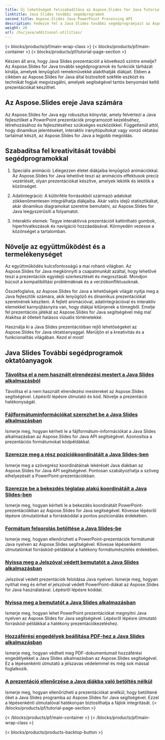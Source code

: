 ```yaml
---
title: Új lehetőségek felszabadítása az Aspose.Slides for Java Tutorials segítségével
linktitle: Java Slides további segédprogramok
second_title: Aspose.Slides Java PowerPoint Processing API
description: Fedezze fel a Java Slides további segédprogramjait az Aspose.Slides for Java oktatóanyagok segítségével. Emelje fel prezentációit hatékony funkciókkal. Fedezze fel most!
weight: 20
url: /hu/java/additional-utilities/
---
```


{< blocks/products/pf/main-wrap-class >}
{< blocks/products/pf/main-container >}
{< blocks/products/pf/tutorial-page-section >}

Készen áll arra, hogy Java Slides prezentációit a következő szintre emelje? Az Aspose.Slides for Java további segédprogramok és funkciók tárházát kínálja, amelyek lenyűgöző remekművekké alakíthatják diákjait. Ebben a cikkben az Aspose.Slides for Java által biztosított sokféle eszközt és technikát fogjuk megvizsgálni, amelyek segítségével tartós benyomást keltő prezentációkat készíthet.

## Az Aspose.Slides ereje Java számára

Az Aspose.Slides for Java egy robusztus könyvtár, amely felvértezi a Java fejlesztőket a PowerPoint prezentációk programozott kezeléséhez, létrehozásához és fejlesztéséhez szükséges eszközökkel. Függetlenül attól, hogy dinamikus jelentéseket, interaktív irányítópultokat vagy vonzó oktatási tartalmat készít, az Aspose.Slides for Java a legjobb megoldás.

## Szabadítsa fel kreativitását további segédprogramokkal

1. Speciális animáció: Lélegezzen életet diákjaiba lenyűgöző animációkkal. Az Aspose.Slides for Java lehetővé teszi az animációs effektusok precíz vezérlését, olyan prezentációkat készítve, amelyek lekötik és lekötik a közönséget.

2. Adatintegráció: A különféle forrásokból származó adatokat zökkenőmentesen integrálhatja diákjaiba. Akár valós idejű statisztikákat, akár dinamikus diagramokat szeretne bemutatni, az Aspose.Slides for Java leegyszerűsíti a folyamatot.

3. Interaktív elemek: Tegye interaktívvá prezentációit kattintható gombok, hiperhivatkozások és navigáció hozzáadásával. Könnyedén vezesse a közönséget a tartalomban.

## Növelje az együttműködést és a termelékenységet

Az együttműködés kulcsfontosságú a mai rohanó világban. Az Aspose.Slides for Java megkönnyíti a csapatmunkát azáltal, hogy lehetővé teszi a prezentációk egyidejű szerkesztését és megosztását. Mondjon búcsút a kompatibilitási problémáknak és a verziókonfliktusoknak.

Összefoglalva, az Aspose.Slides for Java a lehetőségek világát nyitja meg a Java fejlesztők számára, akik lenyűgöző és dinamikus prezentációkat szeretnének készíteni. A fejlett animációval, adatintegrációval és interaktív elemekkel karnyújtásnyira van, hogy diákjai kitűnjenek a tömegből. Emelje fel prezentációs játékát az Aspose.Slides for Java segítségével még ma! Alakítsa át ötleteit hatásos vizuális történetekké.

Használja ki a Java Slides prezentációiban rejlő lehetőségeket az Aspose.Slides for Java oktatóanyaggal. Merüljön el a kreativitás és a funkcionalitás világában. Kezd el most!

## Java Slides További segédprogramok oktatóanyagok
### [Távolítsa el a nem használt elrendezési mestert a Java Slides alkalmazásból](./remove-unused-layout-master-in-java-slides/)
Távolítsa el a nem használt elrendezési mestereket az Aspose.Slides segítségével. Lépésről lépésre útmutató és kód. Növelje a prezentáció hatékonyságát.
### [Fájlformátuminformációkat szerezhet be a Java Slides alkalmazásban](./get-file-format-information-in-java-slides/)
Ismerje meg, hogyan kérheti le a fájlformátum-információkat a Java Slides alkalmazásban az Aspose.Slides for Java API segítségével. Azonosítsa a prezentációs formátumokat kódpéldákkal.
### [Szerezze meg a rész pozíciókoordinátáit a Java Slides-ben](./get-position-coordinates-of-portion-in-java-slides/)
Ismerje meg a szövegrész koordinátáinak lekérését Java diákban az Aspose.Slides for Java API segítségével. Pontosan szabályozhatja a szöveg elhelyezését a PowerPoint-prezentációkban.
### [Szerezze be a bekezdés téglalap alakú koordinátáit a Java Slides-ben](./get-rectangular-coordinates-of-paragraph-in-java-slides/)
Ismerje meg, hogyan kérheti le a bekezdés koordinátáit PowerPoint-prezentációkban az Aspose.Slides for Java segítségével. Kövesse lépésről lépésre útmutatónkat a forráskóddal a pontos pozicionálás érdekében.
### [Formátum felsorolás betöltése a Java Slides-be](./load-format-enumeration-in-java-slides/)
Ismerje meg, hogyan ellenőrizheti a PowerPoint-prezentációk formátumát Java nyelven az Aspose.Slides segítségével. Kövesse lépésenkénti útmutatónkat forráskód-példákkal a hatékony formátumészlelés érdekében.
### [Nyissa meg a Jelszóval védett bemutatót a Java Slides alkalmazásban](./open-password-protected-presentation-in-java-slides/)
Jelszóval védett prezentációk feloldása Java nyelven. Ismerje meg, hogyan nyithat meg és érhet el jelszóval védett PowerPoint-diákat az Aspose.Slides for Java használatával. Lépésről lépésre kóddal.
### [Nyissa meg a bemutatót a Java Slides alkalmazásban](./open-presentation-in-java-slides/)
Ismerje meg, hogyan lehet PowerPoint prezentációkat megnyitni Java nyelven az Aspose.Slides for Java segítségével. Lépésről lépésre útmutató forráskód-példákkal a hatékony prezentációkezeléshez.
### [Hozzáférési engedélyek beállítása PDF-hez a Java Slides alkalmazásban](./set-access-permissions-to-pdf-in-java-slides/)
Ismerje meg, hogyan védheti meg PDF-dokumentumait hozzáférési engedélyekkel a Java Slides alkalmazásban az Aspose.Slides segítségével. Ez a lépésenkénti útmutató a jelszavas védelemmel és még sok mással foglalkozik.
### [A prezentáció ellenőrzése a Java diákba való betöltés nélkül](./verify-presentation-without-loading-in-java-slides/)
Ismerje meg, hogyan ellenőrizheti a prezentációkat anélkül, hogy betöltené őket a Java Slides programba az Aspose.Slides for Java segítségével. Ezzel a lépésenkénti útmutatóval hatékonyan biztosíthatja a fájlok integritását.
{< /blocks/products/pf/tutorial-page-section >}

{< /blocks/products/pf/main-container >}
{< /blocks/products/pf/main-wrap-class >}

{< blocks/products/products-backtop-button >}

